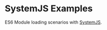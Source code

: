 # SystemJS Examples
ES6 Module loading scenarios with [SystemJS](https://github.com/systemjs/systemjs).

